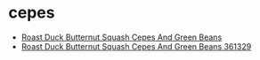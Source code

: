 # cepes

 * [Roast Duck Butternut Squash Cepes And Green Beans](../../index/r/roast-duck-butternut-squash-cepes-and-green-beans-361329.json)
 * [Roast Duck Butternut Squash Cepes And Green Beans 361329](../../index/r/roast-duck-butternut-squash-cepes-and-green-beans-361329.json)
